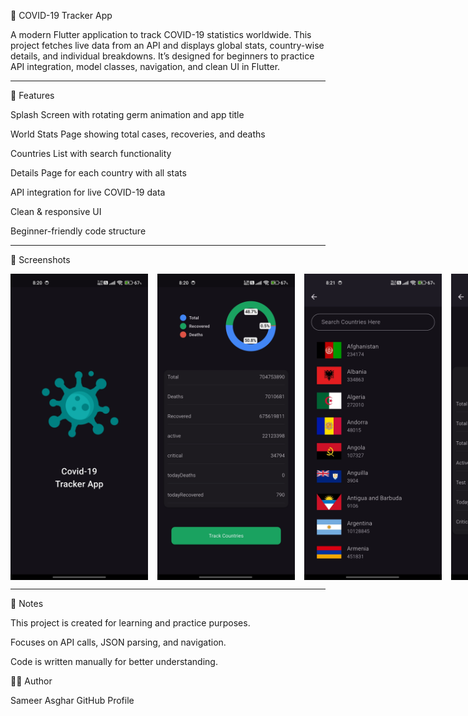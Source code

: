 🦠 COVID-19 Tracker App

A modern Flutter application to track COVID-19 statistics worldwide. This project fetches live data from an API and displays global stats, country-wise details, and individual breakdowns. It’s designed for beginners to practice API integration, model classes, navigation, and clean UI in Flutter.

---

📱 Features

Splash Screen with rotating germ animation and app title

World Stats Page showing total cases, recoveries, and deaths

Countries List with search functionality

Details Page for each country with all stats

API integration for live COVID-19 data

Clean & responsive UI

Beginner-friendly code structure

---

📸 Screenshots

<div style="display:flex; gap:15px; align-items:flex-start;">
    <img src="images/SplashScreen.png" width="220"/>
    <img src="images/World_Stats.png" width="220"/>
    <img src="images/Countries_List.png" width="220"/>
    <img src="images/Deatils.png" width="220"/>
</div>

---

📌 Notes

This project is created for learning and practice purposes.

Focuses on API calls, JSON parsing, and navigation.

Code is written manually for better understanding.

🧑‍💻 Author

Sameer Asghar
GitHub Profile
